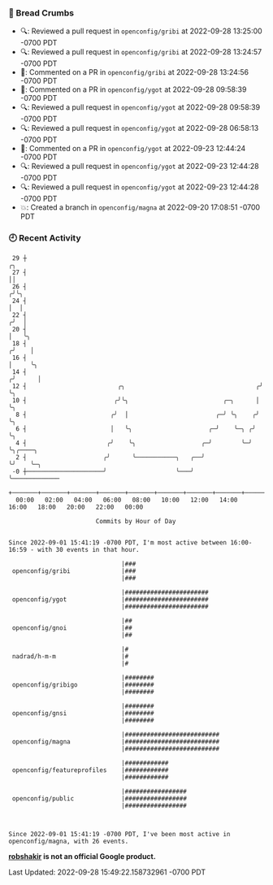 ### 🍞 Bread Crumbs

 * 🔍: Reviewed a pull request in  `openconfig/gribi` at 2022-09-28 13:25:00 -0700 PDT
 * 🔍: Reviewed a pull request in  `openconfig/gribi` at 2022-09-28 13:24:57 -0700 PDT
 * 💬: Commented on a PR in  `openconfig/gribi` at 2022-09-28 13:24:56 -0700 PDT
 * 💬: Commented on a PR in  `openconfig/ygot` at 2022-09-28 09:58:39 -0700 PDT
 * 🔍: Reviewed a pull request in  `openconfig/ygot` at 2022-09-28 09:58:39 -0700 PDT
 * 🔍: Reviewed a pull request in  `openconfig/ygot` at 2022-09-28 06:58:13 -0700 PDT
 * 💬: Commented on a PR in  `openconfig/ygot` at 2022-09-23 12:44:24 -0700 PDT
 * 🔍: Reviewed a pull request in  `openconfig/ygot` at 2022-09-23 12:44:28 -0700 PDT
 * 🔍: Reviewed a pull request in  `openconfig/ygot` at 2022-09-23 12:44:28 -0700 PDT
 * 💥: Created a branch in `openconfig/magna` at 2022-09-20 17:08:51 -0700 PDT

### 🕘 Recent Activity
```
 29 ┼                                                                    ╭╮
 27 ┤                                                                    ││
 26 ┤                                                                   ╭╯╰╮
 24 ┤                                                                   │  │
 22 ┤                                                                  ╭╯  │
 20 ┤                                                                  │   ╰╮
 18 ┤                                                                 ╭╯    │
 16 ┤                                                                 │     ╰╮
 14 ┤                                                                ╭╯      │
 12 ┤                         ╭╮                                    ╭╯       ╰╮
 10 ┤                        ╭╯╰╮                          ╭─╮      │         ╰╮
  8 ┤                       ╭╯  │                        ╭─╯ ╰╮    ╭╯          ╰╮
  6 ┤                       │   ╰╮                     ╭─╯    ╰─╮ ╭╯            ╰╮
  4 ┤                      ╭╯    ╰╮                  ╭─╯        ╰─╯              ╰╮╭────╮
  2 ┤                     ╭╯      ╰───────────╮   ╭──╯                            ╰╯    ╰─╮
 -0 ┼─────────────────────╯                   ╰───╯                                       ╰─────────────
    +───────+───────+───────+───────+───────+───────+───────+───────+───────+───────+───────+───────+────
  00:00   02:00   04:00   06:00   08:00   10:00   12:00   14:00   16:00   18:00   20:00   22:00   00:00   

						Commits by Hour of Day


Since 2022-09-01 15:41:19 -0700 PDT, I'm most active between 16:00-16:59 - with 30 events in that hour.

```



```
                               |###
 openconfig/gribi              |###
                               |###

                               |#######################
 openconfig/ygot               |#######################
                               |#######################

                               |##
 openconfig/gnoi               |##
                               |##

                               |#
 nadrad/h-m-m                  |#
                               |#

                               |########
 openconfig/gribigo            |########
                               |########

                               |########
 openconfig/gnsi               |########
                               |########

                               |##########################
 openconfig/magna              |##########################
                               |##########################

                               |############
 openconfig/featureprofiles    |############
                               |############

                               |#################
 openconfig/public             |#################
                               |#################



Since 2022-09-01 15:41:19 -0700 PDT, I've been most active in openconfig/magna, with 26 events.

```
**[robshakir](mailto:robjs@google.com) is not an official Google product.**  


Last Updated: 2022-09-28 15:49:22.158732961 -0700 PDT
